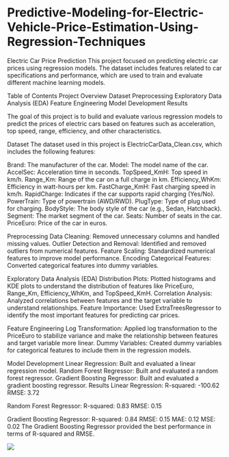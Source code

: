 # Predictive-Modeling-for-Electric-Vehicle-Price-Estimation-Using-Regression-Techniques
Electric Car Price Prediction
This project focused on predicting electric car prices using regression models. The dataset includes features related to car specifications and performance, which are used to train and evaluate different machine learning models.

Table of Contents
Project Overview
Dataset
Preprocessing
Exploratory Data Analysis (EDA)
Feature Engineering
Model Development
Results

The goal of this project is to build and evaluate various regression models to predict the prices of electric cars based on features such as acceleration, top speed, range, efficiency, and other characteristics.

Dataset
The dataset used in this project is ElectricCarData_Clean.csv, which includes the following features:

Brand: The manufacturer of the car.
Model: The model name of the car.
AccelSec: Acceleration time in seconds.
TopSpeed_KmH: Top speed in km/h.
Range_Km: Range of the car on a full charge in km.
Efficiency_WhKm: Efficiency in watt-hours per km.
FastCharge_KmH: Fast charging speed in km/h.
RapidCharge: Indicates if the car supports rapid charging (Yes/No).
PowerTrain: Type of powertrain (AWD/RWD).
PlugType: Type of plug used for charging.
BodyStyle: The body style of the car (e.g., Sedan, Hatchback).
Segment: The market segment of the car.
Seats: Number of seats in the car.
PriceEuro: Price of the car in euros.

Preprocessing
Data Cleaning: Removed unnecessary columns and handled missing values.
Outlier Detection and Removal: Identified and removed outliers from numerical features.
Feature Scaling: Standardized numerical features to improve model performance.
Encoding Categorical Features: Converted categorical features into dummy variables.

Exploratory Data Analysis (EDA)
Distribution Plots: Plotted histograms and KDE plots to understand the distribution of features like PriceEuro, Range_Km, Efficiency_WhKm, and TopSpeed_KmH.
Correlation Analysis: Analyzed correlations between features and the target variable to understand relationships.
Feature Importance: Used ExtraTreesRegressor to identify the most important features for predicting car prices.

Feature Engineering
Log Transformation: Applied log transformation to the PriceEuro to stabilize variance and make the relationship between features and target variable more linear.
Dummy Variables: Created dummy variables for categorical features to include them in the regression models.

Model Development
Linear Regression: Built and evaluated a linear regression model.
Random Forest Regressor: Built and evaluated a random forest regressor.
Gradient Boosting Regressor: Built and evaluated a gradient boosting regressor.
Results
Linear Regression:
R-squared: -100.62
RMSE: 3.72

Random Forest Regressor:
R-squared: 0.83
RMSE: 0.15

Gradient Boosting Regressor:
R-squared: 0.84
RMSE: 0.15
MAE: 0.12
MSE: 0.02
The Gradient Boosting Regressor provided the best performance in terms of R-squared and RMSE.

<img src="D:\photos\college pht\IMG-20220802-WA0001.jpg">

